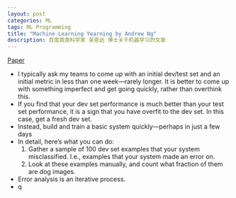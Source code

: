 ```yaml
---
layout: post
categories: ML
tags: ML Programming
title: "Machine Learning Yearning by Andrew Ng"
description: 百度首席科学家 吴恩达 博士关于机器学习的文章
---
```


[Paper](http://www.mlyearning.org/)

- I typically ask my teams to come up with an initial dev/test set and an initial metric in less
  than one week—rarely longer. It is better to come up with something imperfect and get going
  quickly, rather than overthink this. 
- If you find that your dev set performance is much better than your test set
  performance, it is a sign that you have overfit to the dev set. In this case, get a fresh dev set.
- Instead, build and train a basic system quickly—perhaps in just a few days
- In detail, here’s what you can do:
  1. Gather a sample of 100 dev set examples that your system misclassified. I.e., examples
     that your system made an error on.
  2. Look at these examples manually, and count what fraction of them are dog images.
- Error analysis is an iterative process. 
- q

